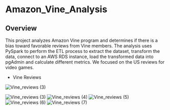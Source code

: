 # Amazon_Vine_Analysis

## Overview
This project analyzes Amazon Vine program and determines if there is a bias toward favorable reviews from Vine members.
The analysis uses PySpark to perform the ETL process to extract the dataset, transform the data, connect to an AWS RDS instance, load the transformed data into pgAdmin and calculate different metrics.
We focused on the US reviews for video games.


- Vine Reviews

![Vine_reviews (3)](https://user-images.githubusercontent.com/103701561/185807416-4f40c411-c6b5-4ed6-9d34-25bc3e11caf4.png)















![Vine_reviews (3)](https://user-images.githubusercontent.com/103701561/185807416-4f40c411-c6b5-4ed6-9d34-25bc3e11caf4.png)
![Vine_reviews (4)](https://user-images.githubusercontent.com/103701561/185807422-7ceb10bb-1901-4345-9dc4-7ecb099a20f5.png)
![Vine_reviews (5)](https://user-images.githubusercontent.com/103701561/185807430-34e82c08-0384-4fa7-a53b-db802b187132.png)
![Vine_reviews (6)](https://user-images.githubusercontent.com/103701561/185807434-c4f226e2-ac98-44e4-8b01-22d8edaf4f01.png)
![Vine_reviews (7)](https://user-images.githubusercontent.com/103701561/185807436-c3866cc2-33ec-42b6-8a5f-5f20c1845352.png)
